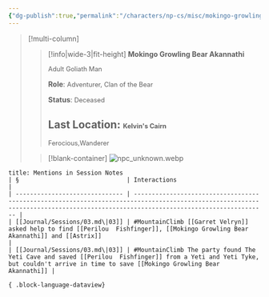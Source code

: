 ```yaml
---
{"dg-publish":true,"permalink":"/characters/np-cs/misc/mokingo-growling-bear-akannathi/"}
---
```



>[!multi-column]
>> [!info|wide-3|fit-height] **Mokingo Growling Bear Akannathi**
>>
>> <span style="font-size: 0.8rem;">Adult Goliath Man</span>
>>
>>**Role**:
>><span style="font-size: 0.8rem;">Adventurer, Clan of the Bear</span>
>>
>>**Status**:
>><span style="font-size: 0.8rem;">Deceased</span> 
>>
>>**Last Location**:
>><span style="font-size: 0.8rem;">Kelvin's Cairn</span>
>>  ---
>>  <span style="font-size: 0.8rem;">Ferocious,Wanderer</span>
>
>> [!blank-container]
>> ![npc_unknown.webp](/img/user/_attachments/npcs/npc_unknown.webp)
> 


````ad-example
title: Mentions in Session Notes
| §                              | Interactions                                                                                                                                                                      |
| ------------------------------ | --------------------------------------------------------------------------------------------------------------------------------------------------------------------------------- |
| [[Journal/Sessions/03.md\|03]] | #MountainClimb [[Garret Velryn]] asked help to find [[Perilou  Fishfinger]], [[Mokingo Growling Bear Akannathi]] and [[Astrix]]                                                   |
| [[Journal/Sessions/03.md\|03]] | #MountainClimb The party found The Yeti Cave and saved [[Perilou  Fishfinger]] from a Yeti and Yeti Tyke, but couldn't arrive in time to save [[Mokingo Growling Bear Akannathi]] |

{ .block-language-dataview}
````

